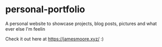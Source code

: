 # personal-portfolio
A personal website to showcase projects, blog posts, pictures and what ever else I'm feelin

Check it out here at https://jamesmoore.xyz/ :)

